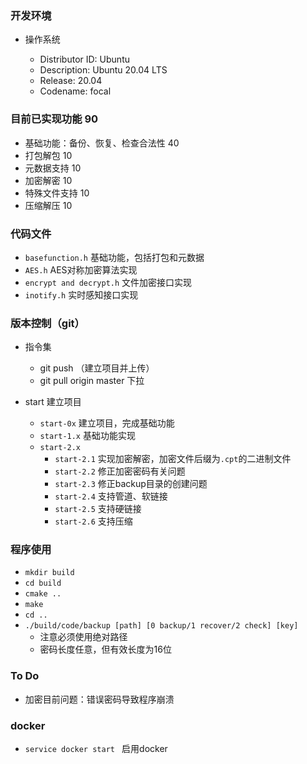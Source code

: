 ### 开发环境

* 操作系统

  * Distributor ID: Ubuntu
  * Description:    Ubuntu 20.04 LTS
  * Release:        20.04
  * Codename:       focal

### 目前已实现功能   90
* 基础功能：备份、恢复、检查合法性   40
* 打包解包 10
* 元数据支持 10
* 加密解密 10
* 特殊文件支持 10
* 压缩解压 10 

### 代码文件

* `basefunction.h` 基础功能，包括打包和元数据
* `AES.h`  AES对称加密算法实现
* `encrypt and decrypt.h`  文件加密接口实现
* `inotify.h`  实时感知接口实现

### 版本控制（git）

* 指令集
  * git push  （建立项目并上传）
  * git pull origin master 下拉

* start  建立项目
  * `start-0x`  建立项目，完成基础功能
  * `start-1.x` 基础功能实现
  * `start-2.x` 
    * `start-2.1` 实现加密解密，加密文件后缀为`.cpt`的二进制文件
    * `start-2.2` 修正加密密码有关问题
    * `start-2.3` 修正backup目录的创建问题
    * `start-2.4` 支持管道、软链接
    * `start-2.5` 支持硬链接
    * `start-2.6` 支持压缩

### 程序使用
* `mkdir build`
* `cd build`
* `cmake ..`
* `make`
* `cd ..`
* `./build/code/backup [path] [0 backup/1 recover/2 check] [key] `
  * 注意必须使用绝对路径
  * 密码长度任意，但有效长度为16位

### To Do
* 加密目前问题：错误密码导致程序崩溃


### docker

* `service docker start ` 启用docker
